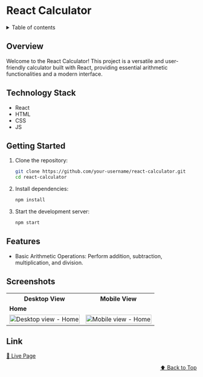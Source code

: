 <div id="top"></div>

# React Calculator

<details>
<summary>Table of contents</summary>

-   [Overview](#overview)
-   [Technology Stack](#technology-stack)
-   [Getting Started](#getting-started)
-   [Features](#features)
-   [Screenshots](#screenshots)
-   [Link](#link)

</details>

## Overview

Welcome to the React Calculator! This project is a versatile and user-friendly calculator built with React, providing essential arithmetic functionalities and a modern interface.

## Technology Stack
- React
- HTML
- CSS
- JS

## Getting Started

1. Clone the repository:
    ```bash
    git clone https://github.com/your-username/react-calculator.git
    cd react-calculator
    ```

2. Install dependencies:
    ```bash
    npm install
    ```

3. Start the development server:
    ```bash
    npm start
    ```

## Features
- Basic Arithmetic Operations: Perform addition, subtraction, multiplication, and division.

## Screenshots

<table>
    <tr>
        <th>Desktop View</th>
        <th>Mobile View</th>
    </tr>
    <tr>
      <td colspan="3" style="text-align: left;font-weight: bold;">Home</td>
    </tr>
    <tr>
        <td>
            <img src="https://github.com/hemanth110702/react-calculator/assets/89832451/ddfdb2ea-d6a9-4d2c-a381-7c605455e34f" width="100%" title="Desktop view - Home"/>
        </td>
        <td>
            <img src="https://github.com/hemanth110702/react-calculator/assets/89832451/1763769c-fcf3-4eda-b3c7-db7d04ff0fe0" width="100%" title="Mobile view - Home"/>
        </td>
    </tr>
</table>

## Link
[🚀 Live Page](https://arthimetic-react-calc.netlify.app/)

<p align="right"><a href="#top">⬆️ Back to Top</a></p>